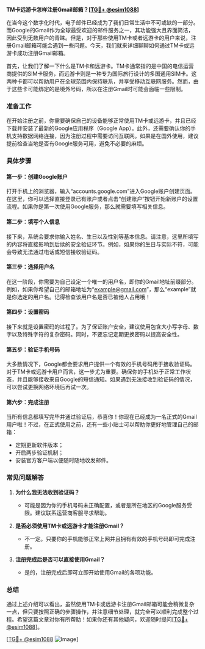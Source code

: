 **TM卡远游卡怎样注册Gmail邮箱？[[TG💪+ @esim1088](https://t.me/s/esim1088)]**

在当今这个数字化时代，电子邮件已经成为了我们日常生活中不可或缺的一部分。而Google的Gmail作为全球最受欢迎的邮件服务之一，其功能强大且界面简洁，因此受到无数用户的青睐。但是，对于那些使用TM卡或者远游卡的用户来说，注册Gmail邮箱可能会遇到一些问题。今天，我们就来详细聊聊如何通过TM卡或远游卡成功注册Gmail邮箱。

首先，让我们了解一下什么是TM卡和远游卡。TM卡通常指的是中国的电信运营商提供的SIM卡服务，而远游卡则是一种专为国际旅行设计的多国通用SIM卡。这两种卡都可以帮助用户在全球范围内保持联系，并享受移动互联网服务。然而，由于这些卡可能绑定的是境外号码，所以在注册Gmail时可能会面临一些限制。

### **准备工作**

在开始注册之前，你需要确保自己的设备能够正常使用TM卡或远游卡，并且已经下载并安装了最新的Google应用程序（Google App）。此外，还需要确认你的手机支持数据网络连接，因为注册过程中需要访问互联网。如果是在国外使用，建议提前检查当地是否有Google服务可用，避免不必要的麻烦。

### **具体步骤**

#### **第一步：创建Google账户**
打开手机上的浏览器，输入“accounts.google.com”进入Google账户创建页面。在这里，你可以选择直接登录已有账户或者点击“创建账户”按钮开始新账户的设置流程。如果你是第一次使用Google服务，那么就需要填写相关信息。

#### **第二步：填写个人信息**
接下来，系统会要求你输入姓名、生日以及性别等基本信息。请注意，这里所填写的内容将直接影响到后续的安全验证环节。例如，如果你的生日与实际不符，可能会导致无法通过电话或短信接收验证码。

#### **第三步：选择用户名**
在这一阶段，你需要为自己设定一个唯一的用户名，即你的Gmail地址前缀部分。例如，如果你希望自己的邮箱地址为“example@gmail.com”，那么“example”就是你选定的用户名。记得检查该用户名是否已被他人占用哦！

#### **第四步：设置密码**
接下来就是设置密码的过程了。为了保证账户安全，建议使用包含大小写字母、数字以及特殊字符的复杂密码。同时，不要忘记定期更换密码以提高安全性。

#### **第五步：验证手机号码**
大多数情况下，Google都会要求用户提供一个有效的手机号码用于接收验证码。对于TM卡或远游卡用户而言，这一步尤为重要。确保你的手机处于正常工作状态，并且能够接收来自Google的短信通知。如果遇到无法接收到验证码的情况，可以尝试更换网络环境后再试一次。

#### **第六步：完成注册**
当所有信息都填写完毕并通过验证后，恭喜你！你现在已经成为一名正式的Gmail用户啦！不过，在正式使用之前，还有一些小贴士可以帮助你更好地管理自己的邮箱：

- 定期更新软件版本；
- 开启两步验证机制；
- 安装官方客户端以便随时随地收发邮件。

### **常见问题解答**

1. **为什么我无法收到验证码？**
   - 可能是因为你的手机号码未正确配置，或者是所在地区的Google服务受限。建议联系运营商客服寻求帮助。

2. **是否必须使用TM卡或远游卡才能注册Gmail？**
   - 不一定。只要你的手机能够正常上网并且拥有有效的手机号码即可完成注册。

3. **注册完成后是否可以直接使用Gmail？**
   - 是的，注册完成后即可立即开始使用Gmail的各项功能。

### **总结**

通过上述介绍可以看出，虽然使用TM卡或远游卡注册Gmail邮箱可能会稍微复杂一点，但只要按照正确的步骤操作，并注意细节处理，就完全可以顺利完成整个过程。希望这篇文章对你有所帮助！如果你还有其他疑问，欢迎随时提问[[TG💪+ @esim1088](https://t.me/s/esim1088)]。

[[TG💪+ @esim1088](https://t.me/s/esim1088) ![Image](https://i.postimg.cc/4NQfJmqS/Snipaste-2025-05-13-00-14-12.png)]